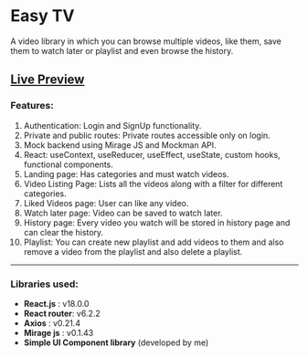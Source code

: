 # Easy TV


A video library in which you can browse multiple videos, like them, save them to watch later or playlist and even browse the history.

[Live Preview](https://east-tv.netlify.app/)
---

### Features:

1. Authentication: Login and SignUp functionality.
2. Private and public routes: Private routes accessible only on login.
3. Mock backend using Mirage JS and Mockman API.
4. React: useContext, useReducer, useEffect, useState, custom hooks, functional components.
5. Landing page: Has categories and must watch videos.
6. Video Listing Page: Lists all the videos along with a filter for different categories.
7. Liked Videos page: User can like any video.
8. Watch later page: Video can be saved to watch later.
9. History page: Every video you watch will be stored in history page and can clear the history.
10. Playlist: You can create new playlist and add videos to them and also remove a video from the playlist and also delete a playlist.

---

### Libraries used:

- **React.js** : v18.0.0
- **React router**: v6.2.2
- **Axios** : v0.21.4
- **Mirage js** : v0.1.43
- **Simple UI Component library** (developed by me)
